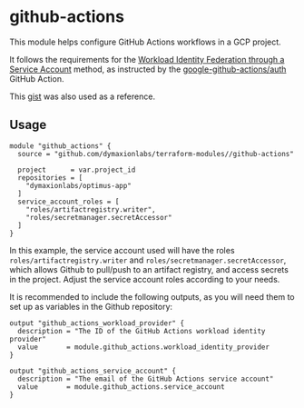 # github-actions

This module helps configure GitHub Actions workflows in a GCP project.

It follows the requirements for the [Workload Identity Federation through a
Service
Account](https://github.com/google-github-actions/auth?tab=readme-ov-file#workload-identity-federation-through-a-service-account)
method, as instructed by the
[google-github-actions/auth](https://github.com/google-github-actions/auth)
GitHub Action.

This [gist](https://gist.github.com/palewire/12c4b2b974ef735d22da7493cf7f4d37)
was also used as a reference.

## Usage

```hcl
module "github_actions" {
  source = "github.com/dymaxionlabs/terraform-modules//github-actions"

  project      = var.project_id
  repositories = [
    "dymaxionlabs/optimus-app"
  ]
  service_account_roles = [
    "roles/artifactregistry.writer",
    "roles/secretmanager.secretAccessor"
  ]  
}
```

In this example, the service account used will have the roles
`roles/artifactregistry.writer` and `roles/secretmanager.secretAccessor`, which
allows Github to pull/push to an artifact registry, and access secrets in the
project.  Adjust the service account roles according to your needs.

It is recommended to include the following outputs, as you will need them to set
up as variables in the Github repository:

```hcl
output "github_actions_workload_provider" {
  description = "The ID of the GitHub Actions workload identity provider"
  value       = module.github_actions.workload_identity_provider
}

output "github_actions_service_account" {
  description = "The email of the GitHub Actions service account"
  value       = module.github_actions.service_account
}
```
